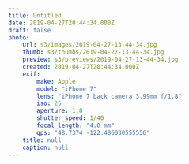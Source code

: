 ```yaml
---
title: Untitled
date: 2019-04-27T20:44:34.000Z
draft: false
photo:
    url: s3/images/2019-04-27-13-44-34.jpg
    thumb: s3/thumbs/2019-04-27-13-44-34.jpg
    preview: s3/previews/2019-04-27-13-44-34.jpg
    created: 2019-04-27T20:44:34.000Z
    exif:
        make: Apple
        model: "iPhone 7"
        lens: "iPhone 7 back camera 3.99mm f/1.8"
        iso: 25
        aperture: 1.8
        shutter_speed: 1/40
        focal_length: "4.0 mm"
        gps: "48.7374 -122.486030555556"
    title: null
    caption: null
---
```

